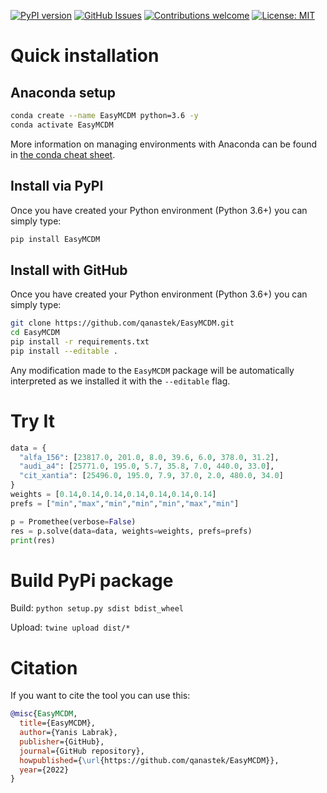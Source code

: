 

[![PyPI version](https://badge.fury.io/py/EasyMCDM.svg)](https://badge.fury.io/py/EasyMCDM)
[![GitHub Issues](https://img.shields.io/github/issues/qanastek/EasyMCDM.svg)](https://github.com/qanastek/EasyMCDM/issues)
[![Contributions welcome](https://img.shields.io/badge/contributions-welcome-brightgreen.svg)](CONTRIBUTING.md)
[![License: MIT](https://img.shields.io/badge/License-MIT-brightgreen.svg)](https://opensource.org/licenses/MIT)
<!-- [![Downloads](https://static.pepy.tech/personalized-badge/EasyMCDM?period=total&units=international_system&left_color=grey&right_color=orange&left_text=Downloads)](https://pepy.tech/project/EasyMCDM) -->

# Quick installation

## Anaconda setup

```bash
conda create --name EasyMCDM python=3.6 -y
conda activate EasyMCDM
```

More information on managing environments with Anaconda can be found in [the conda cheat sheet](https://docs.conda.io/projects/conda/en/4.6.0/_downloads/52a95608c49671267e40c689e0bc00ca/conda-cheatsheet.pdf).

## Install via PyPI

Once you have created your Python environment (Python 3.6+) you can simply type:

```bash
pip install EasyMCDM
```

## Install with GitHub

Once you have created your Python environment (Python 3.6+) you can simply type:

```bash
git clone https://github.com/qanastek/EasyMCDM.git
cd EasyMCDM
pip install -r requirements.txt
pip install --editable .
```

Any modification made to the `EasyMCDM` package will be automatically interpreted as we installed it with the `--editable` flag.

# Try It

```python
data = {
  "alfa_156": [23817.0, 201.0, 8.0, 39.6, 6.0, 378.0, 31.2],
  "audi_a4": [25771.0, 195.0, 5.7, 35.8, 7.0, 440.0, 33.0],
  "cit_xantia": [25496.0, 195.0, 7.9, 37.0, 2.0, 480.0, 34.0]
}
weights = [0.14,0.14,0.14,0.14,0.14,0.14,0.14]
prefs = ["min","max","min","min","min","max","min"]

p = Promethee(verbose=False)
res = p.solve(data=data, weights=weights, prefs=prefs)
print(res)
```

# Build PyPi package

Build: `python setup.py sdist bdist_wheel`

Upload: `twine upload dist/*`

# Citation

If you want to cite the tool you can use this:

```bibtex
@misc{EasyMCDM,
  title={EasyMCDM},
  author={Yanis Labrak},
  publisher={GitHub},
  journal={GitHub repository},
  howpublished={\url{https://github.com/qanastek/EasyMCDM}},
  year={2022}
}
```
